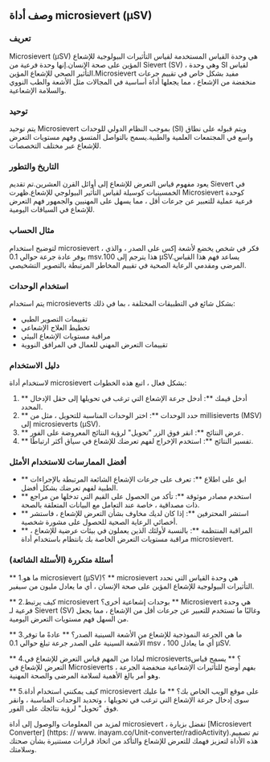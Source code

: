 ## وصف أداة microsievert (μSV)

### تعريف
Microsievert (μSV) هي وحدة القياس المستخدمة لقياس التأثيرات البيولوجية للإشعاع المؤين على صحة الإنسان.إنها وحدة فرعية من Sievert (SV) ، وهي وحدة SI لقياس التأثير الصحي للإشعاع المؤين.Microsievert مفيد بشكل خاص في تقييم جرعات منخفضة من الإشعاع ، مما يجعلها أداة أساسية في المجالات مثل الأشعة والطب النووي والسلامة الإشعاعية.

### توحيد
يتم توحيد Microsievert بموجب النظام الدولي للوحدات (SI) ويتم قبوله على نطاق واسع في المجتمعات العلمية والطبية.يسمح بالتواصل المتسق وفهم مستويات التعرض للإشعاع عبر مختلف التخصصات.

### التاريخ والتطور
يعود مفهوم قياس التعرض للإشعاع إلى أوائل القرن العشرين.تم تقديم Sievert في الخمسينيات كوسيلة لقياس التأثير البيولوجي للإشعاع.ظهرت Microsievert كوحدة فرعية عملية للتعبير عن جرعات أقل ، مما يسهل على المهنيين والجمهور فهم التعرض للإشعاع في السياقات اليومية.

### مثال الحساب
لتوضيح استخدام microsievert ، فكر في شخص يخضع لأشعة إكس على الصدر ، والذي يوفر عادة جرعة حوالي 0.1 msv.هذا يترجم إلى 100 μSV.يساعد فهم هذا القياس المرضى ومقدمي الرعاية الصحية في تقييم المخاطر المرتبطة بالتصوير التشخيصي.

### استخدام الوحدات
يتم استخدام microsieverts بشكل شائع في التطبيقات المختلفة ، بما في ذلك:
- تقييمات التصوير الطبي
- تخطيط العلاج الإشعاعي
- مراقبة مستويات الإشعاع البيئي
- تقييمات التعرض المهني للعمال في المرافق النووية

### دليل الاستخدام
لاستخدام أداة microsievert بشكل فعال ، اتبع هذه الخطوات:
1. ** أدخل قيمك **: أدخل جرعة الإشعاع التي ترغب في تحويلها إلى حقل الإدخال المحدد.
2. ** حدد الوحدات **: اختر الوحدات المناسبة للتحويل ، مثل من millisieverts (MSV) إلى microsieverts (μSV).
3. ** عرض النتائج **: انقر فوق الزر "تحويل" لرؤية النتائج المعروضة على الفور.
4. ** تفسير النتائج **: استخدم الإخراج لفهم تعرضك للإشعاع في سياق أكثر ارتباطًا.

### أفضل الممارسات للاستخدام الأمثل
- ** ابق على اطلاع **: تعرف على جرعات الإشعاع الشائعة المرتبطة بالإجراءات الطبية لفهم تعرضك بشكل أفضل.
- ** استخدم مصادر موثوقة **: تأكد من الحصول على القيم التي تدخلها من مراجع ذات مصداقية ، خاصة عند التعامل مع البيانات المتعلقة بالصحة.
- ** استشر المحترفين **: إذا كان لديك مخاوف بشأن التعرض للإشعاع ، فاستشر أخصائي الرعاية الصحية للحصول على مشورة شخصية.
- ** المراقبة المنتظمة **: بالنسبة لأولئك الذين يعملون في بيئات عرضية للإشعاع ، مراقبة مستويات التعرض الخاصة بك بانتظام باستخدام أداة microsievert.

### أسئلة متكررة (الأسئلة الشائعة)

** 1.ما هو microsievert (μSV)؟ **
microsievert هي وحدة القياس التي تحدد التأثيرات البيولوجية للإشعاع المؤين على صحة الإنسان ، أي ما يعادل مليون من سيفير.

** 2.كيف يرتبط microsievert بوحدات إشعاعية أخرى؟ **
Microsievert هي وحدة فرعية لـ Sievert (SV) وغالبًا ما تستخدم للتعبير عن جرعات أقل من الإشعاع ، مما يجعل من السهل فهم مستويات التعرض اليومية.

** 3.ما هي الجرعة النموذجية للإشعاع من الأشعة السينية الصدر؟ **
عادةً ما توفر الأشعة السينية على الصدر جرعة تبلغ حوالي 0.1 msv ، أي ما يعادل 100 μSV.

** 4.لماذا من المهم قياس التعرض للإشعاع في microsieverts؟ **
يسمح قياس التعرض للإشعاع في Microsieverts بفهم أوضح للتأثيرات الإشعاعية منخفضة الجرعة ، وهو أمر بالغ الأهمية لسلامة المرضى والصحة المهنية.

** 5.كيف يمكنني استخدام أداة microsievert على موقع الويب الخاص بك؟ **
ما عليك سوى إدخال جرعة الإشعاع التي ترغب في تحويلها ، وتحديد الوحدات المناسبة ، وانقر فوق "تحويل" لرؤية نتائجك على الفور.

لمزيد من المعلومات والوصول إلى أداة microsievert ، تفضل بزيارة [Microsievert Converter] (https: // www. inayam.co/Unit-converter/radioActivity).تم تصميم هذه الأداة لتعزيز فهمك للتعرض للإشعاع والتأكد من اتخاذ قرارات مستنيرة بشأن صحتك وسلامتك.